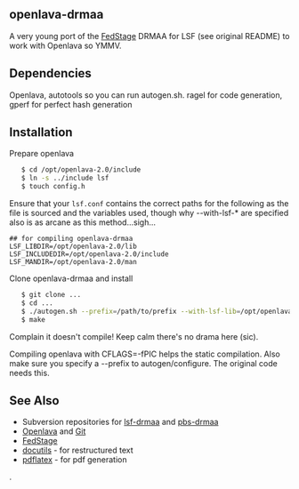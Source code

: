 ## openlava-drmaa

A very young port of the
[FedStage](http://sourceforge.net/projects/lsf-drmaa/) DRMAA for LSF
(see original README) to work with Openlava so YMMV.

## Dependencies

Openlava, autotools so you can run autogen.sh. ragel for code
generation, gperf for perfect hash generation

## Installation

Prepare openlava

``` bash
   $ cd /opt/openlava-2.0/include
   $ ln -s ../include lsf
   $ touch config.h
```

Ensure that your ```lsf.conf``` contains the correct paths for the following
as the file is sourced and the variables used, though why --with-lsf-* are 
specified also is as arcane as this method...sigh...

```
## for compiling openlava-drmaa
LSF_LIBDIR=/opt/openlava-2.0/lib
LSF_INCLUDEDIR=/opt/openlava-2.0/include
LSF_MANDIR=/opt/openlava-2.0/man
```

Clone openlava-drmaa and install

``` bash
   $ git clone ...
   $ cd ...
   $ ./autogen.sh --prefix=/path/to/prefix --with-lsf-lib=/opt/openlava-2.0/lib --with-lsf-inc=/opt/openlava-2.0/include --with-lsf-static --enable-static
   $ make
```

Complain it doesn't compile! Keep calm there's no drama here (sic).

Compiling openlava with CFLAGS=-fPIC helps the static
compilation. Also make sure you specify a --prefix to
autogen/configure.  The original code needs this.

## See Also

* Subversion repositories for [lsf-drmaa](http://apps.man.poznan.pl/trac/lsf-drmaa/browser) and [pbs-drmaa](http://apps.man.poznan.pl/trac/pbs-drmaa/browser)
* [Openlava](http://www.openlava.org) and [Git](http://github.com/openlava/openlava)
* [FedStage](http://sourceforge.net/projects/lsf-drmaa/)
* [docutils](http://docutils.sourceforge.net/) - for restructured text 
* [pdflatex](http://www.tug.org/applications/pdftex/) - for pdf generation

.
